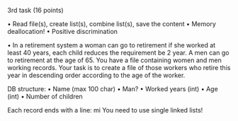 3rd task (16 points) 

• Read file(s), create list(s), combine list(s), save the content 
• Memory deallocation! 
• Positive discrimination 

• In a retirement system a woman can go to retirement if she worked at least 40 years, each child reduces the requirement be 2 year. A men can go to retirement at the age of 65. You have a file containing women and men working records. Your task is to create a file of those workers who retire this year in descending order according to the age of the worker. 

DB structure: 
• Name (max 100 char) 
• Man? 
• Worked years (int) 
• Age (int) 
• Number of children 

Each record ends with a line: mi 
You need to use single linked lists! 
